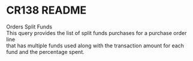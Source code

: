 # CR138 README
Orders Split Funds
<br/>
This query provides the list of split funds purchases for a purchase order line <br/>
that has multiple funds used along with the transaction amount for each fund and the percentage spent.

